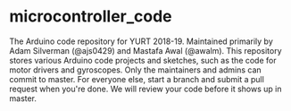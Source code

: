 # microcontroller_code

The Arduino code repository for YURT 2018-19.  Maintained primarily by Adam Silverman (@ajs0429) and Mastafa Awal (@awalm).  This repository stores various Arduino code projects and sketches, such as the code for motor drivers and gyroscopes.  Only the maintainers and admins can commit to master. For everyone else, start a branch and submit a pull request when you're done. We will review your code before it shows up in master.

